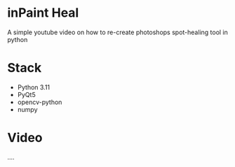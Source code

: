 # inPaint Heal
A simple youtube video on how to re-create photoshops spot-healing tool in python

# Stack
- Python 3.11
- PyQt5
- opencv-python
- numpy

# Video
....